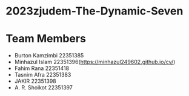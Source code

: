 # 2023zjudem-The-Dynamic-Seven

# Team Members 
* Burton Kamzimbi 22351385
* Minhazul Islam 22351396(https://minhazul249602.github.io/cv/)
* Fahim Rana 22351418
* Tasnim Afra 22351383
* JAKIR 22351398
* A. R. Shoikot 22351397

